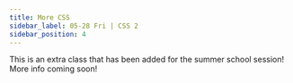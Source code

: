 ```yaml
---
title: More CSS
sidebar_label: 05-28 Fri | CSS 2
sidebar_position: 4
---
```


This is an extra class that has been added for the summer school session! More info coming soon!